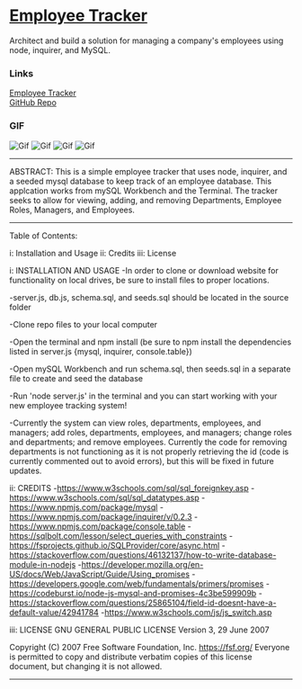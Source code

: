 # [Employee Tracker](https://asuleigh.github.io/EmployeeTracker/)
Architect and build a solution for managing a company's employees using node, inquirer, and MySQL.

### Links
[Employee Tracker](https://asuleigh.github.io/EmployeeTracker/)
<br>
[GitHub Repo](https://github.com/asuleigh/EmployeeTracker)

### GIF
![Gif](tracker1GIF.gif)
![Gif](tracker2GIF.gif)
![Gif](tracker3GIF.gif)
![Gif](tracker4GIF.gif)

<hr>

ABSTRACT: This is a simple employee tracker that uses node, inquirer, and a seeded mysql database to keep track of an employee database. This applcation works from mySQL Workbench and the Terminal. The tracker seeks to allow for viewing, adding, and removing Departments, Employee Roles, Managers, and Employees. 

<hr>

Table of Contents:

i: Installation and Usage ii: Credits iii: License

i: INSTALLATION AND USAGE
-In order to clone or download website for functionality on local drives, be sure to install files to proper locations.

-server.js, db.js, schema.sql, and seeds.sql should be located in the source folder

-Clone repo files to your local computer

-Open the terminal and npm install (be sure to npm install the dependencies listed in server.js {mysql, inquirer, console.table})

-Open mySQL Workbench and run schema.sql, then seeds.sql in a separate file to create and seed the database

-Run 'node server.js' in the terminal and you can start working with your new employee tracking system!

-Currently the system can view roles, departments, employees, and managers; add roles, departments, employees, and managers; change roles and departments; and remove employees. Currently the code for removing departments is not functioning as it is not properly retrieving the id (code is currently commented out to avoid errors), but this will be fixed in future updates.

ii: CREDITS -https://www.w3schools.com/sql/sql_foreignkey.asp -https://www.w3schools.com/sql/sql_datatypes.asp -https://www.npmjs.com/package/mysql -https://www.npmjs.com/package/inquirer/v/0.2.3 -https://www.npmjs.com/package/console.table -https://sqlbolt.com/lesson/select_queries_with_constraints -https://fsprojects.github.io/SQLProvider/core/async.html -https://stackoverflow.com/questions/46132137/how-to-write-database-module-in-nodejs -https://developer.mozilla.org/en-US/docs/Web/JavaScript/Guide/Using_promises -https://developers.google.com/web/fundamentals/primers/promises -https://codeburst.io/node-js-mysql-and-promises-4c3be599909b -https://stackoverflow.com/questions/25865104/field-id-doesnt-have-a-default-value/42941784 -https://www.w3schools.com/js/js_switch.asp

iii: LICENSE GNU GENERAL PUBLIC LICENSE Version 3, 29 June 2007

Copyright (C) 2007 Free Software Foundation, Inc. https://fsf.org/ Everyone is permitted to copy and distribute verbatim copies of this license document, but changing it is not allowed.
<hr>